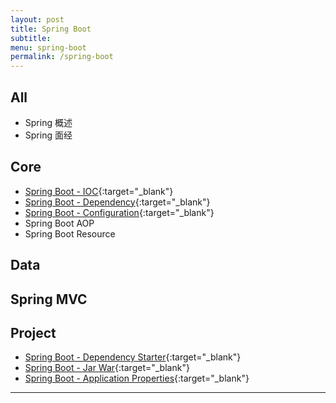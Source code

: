 ```yaml
---
layout: post
title: Spring Boot
subtitle:
menu: spring-boot
permalink: /spring-boot
---
```


## All

- Spring 概述
- Spring 面经

## Core

- [Spring Boot - IOC](http://www.hauchenglee.com/spring-boot/2020/11/21/spring-boot-ioc.html){:target="_blank"}
- [Spring Boot - Dependency](http://www.hauchenglee.com/spring-boot/2020/11/22/spring-boot-dependency.html){:target="_blank"}
- [Spring Boot - Configuration](http://www.hauchenglee.com/spring-boot/2020/11/23/spring-boot-configuration.html){:target="_blank"}
- Spring Boot AOP
- Spring Boot Resource

## Data



## Spring MVC



## Project

- [Spring Boot - Dependency Starter](http://www.hauchenglee.com/spring-boot/2020/11/24/spring-boot-dependency-starter.html){:target="_blank"}
- [Spring Boot - Jar War](http://www.hauchenglee.com/spring-boot/2020/11/25/spring-boot-jar-war.html){:target="_blank"}
- [Spring Boot - Application Properties](http://www.hauchenglee.com/spring-boot/2020/11/28/spring-boot-application-properties.html){:target="_blank"}

---